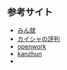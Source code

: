 ## 参考サイト
- [みん就](https://www.nikki.ne.jp/)
- [カイシャの評判](https://en-hyouban.com/)
- [openwork](https://www.vorkers.com/)
- [kanzhun](https://www.kanzhun.com/?ka=head-index)
- 